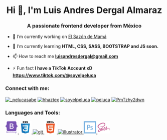 <h1 align="center">Hi 👋, I'm Luis Andres Dergal Almaraz</h1>
<h3 align="center">A passionate frontend developer from México</h3>

- 🔭 I’m currently working on [El Sazón de Mamá](https://github.com/luisdergal/El-Sazon-de-Mama.git)

- 🌱 I’m currently learning **HTML, CSS, SASS, BOOTSTRAP and JS soon.**

- 📫 How to reach me **luisandresdergal@gmail.com**

- ⚡ Fun fact **I have a TikTok Account xD https://www.tiktok.com/@soyelpeluca**

<h3 align="left">Connect with me:</h3>
<p align="left">
<a href="https://twitter.com/_pelucasabe" target="blank"><img align="center" src="https://raw.githubusercontent.com/rahuldkjain/github-profile-readme-generator/master/src/images/icons/Social/twitter.svg" alt="_pelucasabe" height="30" width="40" /></a>
<a href="https://fb.com/hhaztex" target="blank"><img align="center" src="https://raw.githubusercontent.com/rahuldkjain/github-profile-readme-generator/master/src/images/icons/Social/facebook.svg" alt="hhaztex" height="30" width="40" /></a>
<a href="https://instagram.com/soyelpeluca" target="blank"><img align="center" src="https://raw.githubusercontent.com/rahuldkjain/github-profile-readme-generator/master/src/images/icons/Social/instagram.svg" alt="soyelpeluca" height="30" width="40" /></a>
<a href="https://www.youtube.com/c/peluca" target="blank"><img align="center" src="https://raw.githubusercontent.com/rahuldkjain/github-profile-readme-generator/master/src/images/icons/Social/youtube.svg" alt="peluca" height="30" width="40" /></a>
<a href="https://discord.gg/PmTzhy2dwn" target="blank"><img align="center" src="https://raw.githubusercontent.com/rahuldkjain/github-profile-readme-generator/master/src/images/icons/Social/discord.svg" alt="PmTzhy2dwn" height="30" width="40" /></a>
</p>

<h3 align="left">Languages and Tools:</h3>
<p align="left"> <a href="https://getbootstrap.com" target="_blank" rel="noreferrer"> <img src="https://raw.githubusercontent.com/devicons/devicon/master/icons/bootstrap/bootstrap-plain-wordmark.svg" alt="bootstrap" width="40" height="40"/> </a> <a href="https://www.w3schools.com/css/" target="_blank" rel="noreferrer"> <img src="https://raw.githubusercontent.com/devicons/devicon/master/icons/css3/css3-original-wordmark.svg" alt="css3" width="40" height="40"/> </a> <a href="https://git-scm.com/" target="_blank" rel="noreferrer"> <img src="https://www.vectorlogo.zone/logos/git-scm/git-scm-icon.svg" alt="git" width="40" height="40"/> </a> <a href="https://www.w3.org/html/" target="_blank" rel="noreferrer"> <img src="https://raw.githubusercontent.com/devicons/devicon/master/icons/html5/html5-original-wordmark.svg" alt="html5" width="40" height="40"/> </a> <a href="https://www.adobe.com/in/products/illustrator.html" target="_blank" rel="noreferrer"> <img src="https://www.vectorlogo.zone/logos/adobe_illustrator/adobe_illustrator-icon.svg" alt="illustrator" width="40" height="40"/> </a> <a href="https://www.photoshop.com/en" target="_blank" rel="noreferrer"> <img src="https://raw.githubusercontent.com/devicons/devicon/master/icons/photoshop/photoshop-line.svg" alt="photoshop" width="40" height="40"/> </a> <a href="https://sass-lang.com" target="_blank" rel="noreferrer"> <img src="https://raw.githubusercontent.com/devicons/devicon/master/icons/sass/sass-original.svg" alt="sass" width="40" height="40"/> </a> </p>
